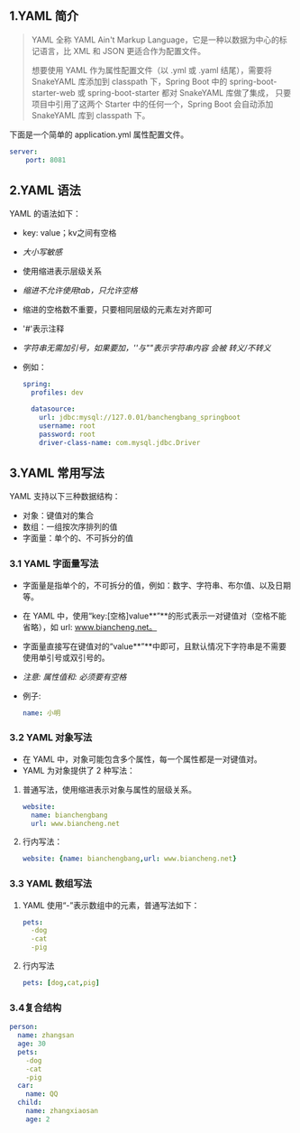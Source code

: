 ## 1.YAML 简介

> YAML 全称 YAML Ain't Markup Language，它是一种以数据为中心的标记语言，比 XML 和 JSON 更适合作为配置文件。
>
> 想要使用 YAML 作为属性配置文件（以 .yml 或 .yaml 结尾），需要将 SnakeYAML 库添加到 classpath 下，Spring Boot 中的 spring-boot-starter-web 或 spring-boot-starter 都对 SnakeYAML 库做了集成， 只要项目中引用了这两个 Starter 中的任何一个，Spring Boot 会自动添加 SnakeYAML 库到 classpath 下。

下面是一个简单的 application.yml 属性配置文件。

```yaml
server:  
	port: 8081
```

## 2.YAML 语法

YAML 的语法如下：

- key: value；kv之间有空格
- *大小写敏感*

- 使用缩进表示层级关系
- *缩进不允许使用tab，只允许空格*

- 缩进的空格数不重要，只要相同层级的元素左对齐即可
- '#'表示注释

- *字符串无需加引号，如果要加，''与""表示字符串内容 会被 转义/不转义*

- 例如：

  ```yaml
  spring:
    profiles: dev
  
    datasource:
      url: jdbc:mysql://127.0.01/banchengbang_springboot
      username: root
      password: root
      driver-class-name: com.mysql.jdbc.Driver
  ```

## 3.YAML 常用写法

YAML 支持以下三种数据结构：

- 对象：键值对的集合
- 数组：一组按次序排列的值
- 字面量：单个的、不可拆分的值

### 3.1 YAML 字面量写法

- 字面量是指单个的，不可拆分的值，例如：数字、字符串、布尔值、以及日期等。

- 在 YAML 中，使用“key:[空格]value**”**的形式表示一对键值对（空格不能省略），如 url: www.biancheng.net。

- 字面量直接写在键值对的“value**”**中即可，且默认情况下字符串是不需要使用单引号或双引号的。

- *注意: 属性值和: 必须要有空格*

- 例子:

  ```yaml
  name: 小明
  ```

### 3.2 YAML 对象写法

- 在 YAML 中，对象可能包含多个属性，每一个属性都是一对键值对。
- YAML 为对象提供了 2 种写法：

1. 普通写法，使用缩进表示对象与属性的层级关系。

   ```yaml
   website: 
     name: bianchengbang
     url: www.biancheng.net
   ```

2. 行内写法：

   ```yaml
   website: {name: bianchengbang,url: www.biancheng.net}
   ```

### 3.3 YAML 数组写法

1. YAML 使用“-”表示数组中的元素，普通写法如下：

   ```yaml
   pets:
     -dog
     -cat
     -pig
   ```

2. 行内写法

   ```yaml
   pets: [dog,cat,pig]
   ```

###  3.4复合结构

```yaml
person:
  name: zhangsan
  age: 30
  pets:
    -dog
    -cat
    -pig
  car:
    name: QQ
  child:
    name: zhangxiaosan
    age: 2
```